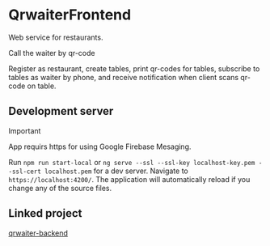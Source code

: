 # QrwaiterFrontend

Web service for restaurants.

Call the waiter by qr-code

Register as restaurant, create tables, print qr-codes for tables, subscribe to tables as waiter by phone, and receive notification when client scans qr-code on table.

## Development server

> [!IMPORTANT]  
> App requirs https for using Google Firebase Mesaging.

Run `npm run start-local` or `ng serve --ssl --ssl-key localhost-key.pem --ssl-cert localhost.pem` for a dev server. Navigate to `https://localhost:4200/`. The application will automatically reload if you change any of the source files.

## Linked project

[qrwaiter-backend](https://github.com/Vedushka/qrwaiter-backend)
